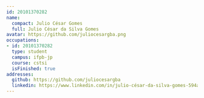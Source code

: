 ```yaml
---
id: 20101370282
name:
  compact: Julio César Gomes
  full: Julio César da Silva Gomes
avatar: https://github.com/juliocesargba.png
occupations:
- id: 20101370282
  type: student
  campus: ifpb-jp
  course: cstsi
  isFinished: true
addresses:
  github: https://github.com/juliocesargba
  linkedin: https://www.linkedin.com/in/julio-césar-da-silva-gomes-594a80107/
---
```

